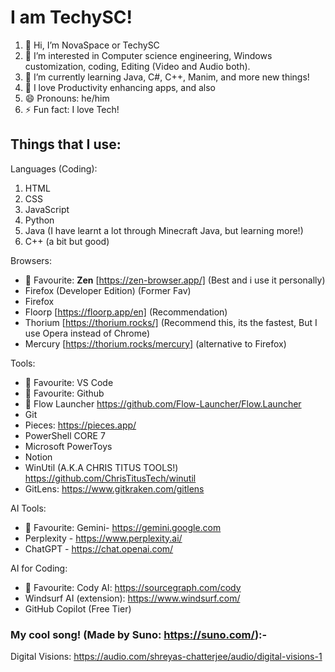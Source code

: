 # I am TechySC!

1. 👋 Hi, I’m NovaSpace or TechySC
2. 👀 I’m interested in Computer science engineering, Windows customization, coding, Editing (Video and Audio both).
3. 🌱 I’m currently learning Java, C#, C++, Manim, and more new things!
4. 💙 I love Productivity enhancing apps, and also
5. 😄 Pronouns: he/him
6. ⚡ Fun fact: I love Tech!


## Things that I use:

Languages (Coding):
1. HTML
2. CSS
3. JavaScript
4. Python
5. Java (I have learnt a lot through Minecraft Java, but learning more!)
6. C++ (a bit but good)

Browsers:
- 💙 Favourite: __**Zen**__ [https://zen-browser.app/] (Best and i use it personally)
- Firefox (Developer Edition) (Former Fav)
- Firefox
- Floorp [https://floorp.app/en] (Recommendation)
- Thorium [https://thorium.rocks/] (Recommend this, its the fastest, But I use Opera instead of Chrome)
- Mercury [https://thorium.rocks/mercury] (alternative to Firefox)

Tools:
- 💙 Favourite: VS Code
- 💙 Favourite: Github
- 💙 Flow Launcher <https://github.com/Flow-Launcher/Flow.Launcher>
- Git
- Pieces: <https://pieces.app/>
- PowerShell CORE 7
- Microsoft PowerToys
- Notion
- WinUtil (A.K.A CHRIS TITUS TOOLS!) <https://github.com/ChrisTitusTech/winutil>
- GitLens: <https://www.gitkraken.com/gitlens>

AI Tools:
- 💙 Favourite: Gemini- <https://gemini.google.com>
- Perplexity - <https://www.perplexity.ai/>
- ChatGPT - <https://chat.openai.com/>

AI for Coding:
- 💙 Favourite: Cody AI: <https://sourcegraph.com/cody>
- Windsurf AI (extension): <https://www.windsurf.com/>
- GitHub Copilot (Free Tier)

### My cool song! (Made by Suno: <https://suno.com/>):-
Digital Visions: https://audio.com/shreyas-chatterjee/audio/digital-visions-1
<!---
TechySC23/TechySC23 is a ✨ special ✨ repository because its `README.md` (this file) appears on your GitHub profile.
You can click the Preview link to take a look at your changes.
--->
